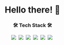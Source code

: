 <div align="center">
  <h1 align="center">Hello there! 👋 </h1>
  <h3 align="center">🛠 Tech Stack 🛠</h3>
  <img src="https://img.shields.io/badge/C-A8B9CC?style=flat-square&logo=C&logoColor=white"/></a>&nbsp;
  <img src="https://img.shields.io/badge/C%2B%2B-00599C?style=flat-square&logo=C%2B%2B&logoColor=white"/></a>&nbsp;
  <img src="https://img.shields.io/badge/Python-%233776AB?style=flat-square&logo=Python&logoColor=white"/></a>&nbsp;
  <img src="https://img.shields.io/badge/Dart-%230175C2?style=flat-square&logo=Dart&logoColor=white"/></a>&nbsp;
  <img src="https://img.shields.io/badge/Flutter-%2302569B?style=flat-square&logo=Flutter&logoColor=white"/></a>&nbsp;
  <img src="https://img.shields.io/badge/LaTeX-%23008080?style=flat-square&logo=LaTeX&logoColor=white"/></a>&nbsp;
</div>
